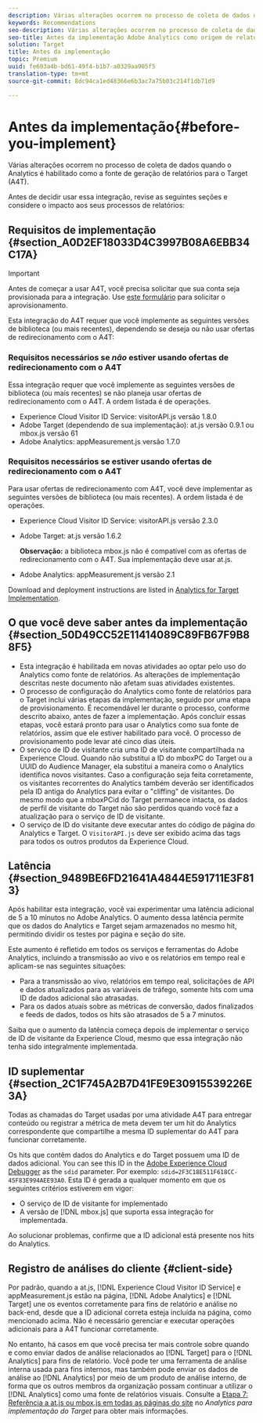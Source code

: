 ```yaml
---
description: Várias alterações ocorrem no processo de coleta de dados quando o Analytics é habilitado como a fonte de geração de relatórios para o Target (A4T).
keywords: Recommendations
seo-description: Várias alterações ocorrem no processo de coleta de dados quando o Analytics é habilitado como a fonte de geração de relatórios para o Target (A4T).
seo-title: Antes da implementação Adobe Analytics como origem de relatório do Adobe Target (A4T)
solution: Target
title: Antes da implementação
topic: Premium
uuid: fe603a4b-bd61-49f4-b1b7-a0329aa905f5
translation-type: tm+mt
source-git-commit: 8dc94ca1ed48366e6b3ac7a75b03c214f1db71d9

---
```



# Antes da implementação{#before-you-implement}

Várias alterações ocorrem no processo de coleta de dados quando o Analytics é habilitado como a fonte de geração de relatórios para o Target (A4T).

Antes de decidir usar essa integração, revise as seguintes seções e considere o impacto aos seus processos de relatórios:

## Requisitos de implementação {#section_A0D2EF18033D4C3997B08A6EBB34C17A}

>[!IMPORTANT]
>
>Antes de começar a usar A4T, você precisa solicitar que sua conta seja provisionada para a integração. Use [este formulário](https://www.adobe.com/go/audiences) para solicitar o aprovisionamento.

Esta integração do A4T requer que você implemente as seguintes versões de biblioteca (ou mais recentes), dependendo se deseja ou não usar ofertas de redirecionamento com o A4T:

### Requisitos necessários se *não* estiver usando ofertas de redirecionamento com o A4T

Essa integração requer que você implemente as seguintes versões de biblioteca (ou mais recentes) se não planeja usar ofertas de redirecionamento com o A4T. A ordem listada é de operações.

* Experience Cloud Visitor ID Service: visitorAPI.js versão 1.8.0
* Adobe Target (dependendo de sua implementação): at.js versão 0.9.1 ou mbox.js versão 61
* Adobe Analytics: appMeasurement.js versão 1.7.0

### Requisitos necessários se estiver usando ofertas de redirecionamento com o A4T

Para usar ofertas de redirecionamento com A4T, você deve implementar as seguintes versões de biblioteca (ou mais recentes). A ordem listada é de operações.

* Experience Cloud Visitor ID Service: visitorAPI.js versão 2.3.0
* Adobe Target: at.js versão 1.6.2

   **Observação:** a biblioteca mbox.js não é compatível com as ofertas de redirecionamento com o A4T. Sua implementação deve usar at.js.

* Adobe Analytics: appMeasurement.js versão 2.1

Download and deployment instructions are listed in [Analytics for Target Implementation](/help/c-integrating-target-with-mac/a4t/a4timplementation.md).

## O que você deve saber antes da implementação {#section_50D49CC52E11414089C89FB67F9B88F5}

* Esta integração é habilitada em novas atividades ao optar pelo uso do Analytics como fonte de relatórios. As alterações de implementação descritas neste documento não afetam suas atividades existentes.
* O processo de configuração do Analytics como fonte de relatórios para o Target inclui várias etapas da implementação, seguido por uma etapa de provisionamento. É recomendável ler durante o processo, conforme descrito abaixo, antes de fazer a implementação. Após concluir essas etapas, você estará pronto para usar o Analytics como sua fonte de relatórios, assim que ele estiver habilitado para você. O processo de provisionamento pode levar até cinco dias úteis.
* O serviço de ID de visitante cria uma ID de visitante compartilhada na Experience Cloud. Quando não substitui a ID do mboxPC do Target ou a UUID do Audience Manager, ela substitui a maneira como o Analytics identifica novos visitantes. Caso a configuração seja feita corretamente, os visitantes recorrentes do Analytics também deverão ser identificados pela ID antiga do Analytics para evitar o "cliffing" de visitantes. Do mesmo modo que a mboxPCid do Target permanece intacta, os dados de perfil de visitante do Target não são perdidos quando você faz a atualização para o serviço de ID de visitante.
* O serviço de ID do visitante deve executar antes do código de página do Analytics e Target. O `VisitorAPI.js` deve ser exibido acima das tags para todos os outros produtos da Experience Cloud.

## Latência {#section_9489BE6FD21641A4844E591711E3F813}

Após habilitar esta integração, você vai experimentar uma latência adicional de 5 a 10 minutos no Adobe Analytics. O aumento dessa latência permite que os dados do Analytics e Target sejam armazenados no mesmo hit, permitindo dividir os testes por página e seção do site.

Este aumento é refletido em todos os serviços e ferramentas do Adobe Analytics, incluindo a transmissão ao vivo e os relatórios em tempo real e aplicam-se nas seguintes situações:

* Para a transmissão ao vivo, relatórios em tempo real, solicitações de API e dados atualizados para as variáveis de tráfego, somente hits com uma ID de dados adicional são atrasadas.
* Para os dados atuais sobre as métricas de conversão, dados finalizados e feeds de dados, todos os hits são atrasados de 5 a 7 minutos.

Saiba que o aumento da latência começa depois de implementar o serviço de ID de visitante da Experience Cloud, mesmo que essa integração não tenha sido integralmente implementada.

## ID suplementar {#section_2C1F745A2B7D41FE9E30915539226E3A}

Todas as chamadas do Target usadas por uma atividade A4T para entregar conteúdo ou registrar a métrica de meta devem ter um hit do Analytics correspondente que compartilhe a mesma ID suplementar do A4T para funcionar corretamente.

Os hits que contêm dados do Analytics e do Target possuem uma ID de dados adicional. You can see this ID in the [Adobe Experience Cloud Debugger](https://docs.adobe.com/content/help/en/debugger/using/experience-cloud-debugger.html) as the `sdid` parameter. Por exemplo: `sdid=2F3C18E511F618CC-45F83E994AEE93A0`. Esta ID é gerada a qualquer momento em que os seguintes critérios estiverem em vigor:

* O serviço de ID de visitante for implementado
* A versão de [!DNL mbox.js] que suporta essa integração for implementada.

Ao solucionar problemas, confirme que a ID adicional está presente nos hits do Analytics.

## Registro de análises do cliente {#client-side}

Por padrão, quando a at.js, [!DNL Experience Cloud Visitor ID Service] e appMeasurement.js estão na página, [!DNL Adobe Analytics] e [!DNL Target] une os eventos corretamente para fins de relatório e análise no back-end, desde que a ID adicional correta esteja incluída na página, como mencionado acima. Não é necessário gerenciar e executar operações adicionais para a A4T funcionar corretamente.

No entanto, há casos em que você precisa ter mais controle sobre quando e como enviar dados de análise relacionados ao [!DNL Target] para o [!DNL Analytics] para fins de relatório. Você pode ter uma ferramenta de análise interna usada para fins internos, mas também pode enviar os dados de análise ao [!DNL Analytics] por meio de um produto de análise interno, de forma que os outros membros da organização possam continuar a utilizar o [!DNL Analytics] como uma fonte de relatórios visuais. Consulte a [Etapa 7: Referência a at.js ou mbox.js em todas as páginas do site](/help/c-integrating-target-with-mac/a4t/a4timplementation.md#step7) no *Analytics para implementação do Target* para obter mais informações.
